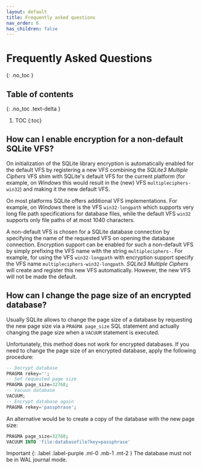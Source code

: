 ```yaml
---
layout: default
title: Frequently asked questions
nav_order: 6
has_children: false
---
```

# Frequently Asked Questions
{: .no_toc }

## Table of contents
{: .no_toc .text-delta }

1. TOC
{:toc}

## How can I enable encryption for a non-default SQLite VFS?

On initialization of the SQLite library encryption is automatically enabled for the default VFS by registering a new VFS combining the _SQLite3 Multiple Ciphers_ VFS shim with SQLite's default VFS for the current platform (for example, on _Windows_ this would result in the (new) VFS `multipleciphers-win32`) and making it the new default VFS.

On most platforms SQLite offers additional VFS implementations. For example, on _Windows_ there is the VFS `win32-longpath` which supports very long file path specifications for database files, while the default VFS `win32` supports only file paths of at most 1040 characters.

A non-default VFS is chosen for a SQLite database connection by specifying the name of the requested VFS on opening the database connection. Encryption support can be enabled for such a non-default VFS by simply prefixing the VFS name with the string `multipleciphers-`. For example, for using the VFS `win32-longpath` with encryption support specify the VFS name `multipleciphers-win32-longpath`. _SQLite3 Multiple Ciphers_ will create and register this new VFS automatically. However, the new VFS will not be made the default.

## How can I change the page size of an encrypted database?

Usually SQLite allows to change the page size of a database by requesting the new page size via a `PRAGMA page_size` SQL statement and actually changing the page size when a `VACUUM` statement is executed.

Unfortunately, this method does not work for encrypted databases. If you need to change the page size of an encrypted database, apply the following procedure:

```sql
-- Decrypt database
PRAGMA rekey='';
-- Set requested page size
PRAGMA page_size=32768;
-- Vacuun database
VACUUM;
-- Encrypt database again
PRAGMA rekey='passphrase';
```

An alternative would be to create a copy of the database with the new page size:

```sql
PRAGMA page_size=32768;
VACUUM INTO 'file:databasefile?key=passphrase'
```

Important
{: .label .label-purple .ml-0 .mb-1 .mt-2 }
The database must not be in WAL journal mode.
